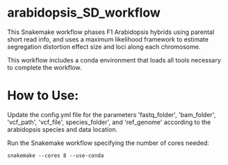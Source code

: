 # arabidopsis_SD_workflow
This Snakemake workflow phases F1 Arabidopsis hybrids using parental short read info, and uses a maximum likelihood framework to estimate segregation distortion effect size and loci along each chromosome.

This workflow includes a conda environment that loads all tools necessary to complete the workflow.

# How to Use:
Update the config.yml file for the parameters 'fastq_folder', 'bam_folder', 'vcf_path', 'vcf_file', species_folder', and 'ref_genome' according to the arabidopsis species and data location. 

Run the Snakemake workflow specifying the number of cores needed:

`snakemake --cores 8 --use-conda`
